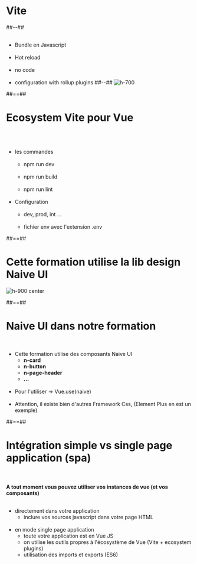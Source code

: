 <!-- .slide: class="two-column-layout" -->
# Vite
##--##
<br><br>

- Bundle en Javascript<br><br>
- Hot reload <br/><br/>
- no code <br/><br/>
- configuration with rollup plugins
##--##
![h-700](assets/images/school/tool/logo-with-shadow.png)

##==##

<!-- .slide: class="sfeir-basic-slide" -->
# Ecosystem Vite pour Vue

<br><br>

- les commandes <br/><br/>
    - npm run dev <br/><br/>
    - npm run build <br/><br/>
    - npm run lint<br><br>
- Configuration<br/><br>
    - dev, prod, int ...<br/><br/>
    - fichier env avec l'extension .env

##==##

<!-- .slide: class="sfeir-basic-slide" -->
# Cette formation utilise la lib design Naive UI
![h-900 center](assets/images/school/tool/naive-ui.png)

##==##

<!-- .slide -->
# Naive UI dans notre formation
<br>

- Cette formation utilise des composants Naive UI
    - <b>n-card</b>
    - <b>n-button</b>
    - <b>n-page-header</b>
    - <b>...</b><br><br>
- Pour l'utiliser -> Vue.use(naive)<br><br>
- Attention, il existe bien d'autres Framework Css, (Element Plus en est un exemple)


##==##

<!-- .slide" -->
# Intégration simple vs single page application (spa)
<br><br>
__A tout moment vous pouvez utiliser vos instances de vue (et vos composants)__
<br><br>

- directement dans votre application
    - inclure vos sources javascript dans votre page HTML<br><br>
- en mode single page application
    - toute votre application est en Vue JS
    - on utilise les outils propres à l'écosystème de Vue (Vite + ecosystem plugins)
    - utilisation des imports et exports (ES6)
